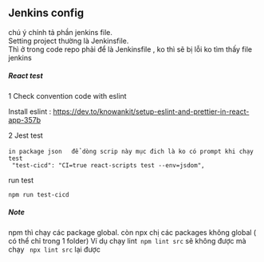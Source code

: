 ## Jenkins config


chú ý chính tả phần jenkins file.  <br/>
Setting project thường là Jenkinsfile. <br/>
Thì ở trong code repo phải để là Jenkinsfile , ko thì sẽ bị lỗi ko  tìm thấy  file jenkins


##### React test

1 Check convention code with eslint

Install eslint  : https://dev.to/knowankit/setup-eslint-and-prettier-in-react-app-357b





2 Jest test


```
in package json 　để dòng scrip này mục đich là ko có prompt khi chạy test
 "test-cicd": "CI=true react-scripts test --env=jsdom",
```


run test
```
npm run test-cicd
```





##### Note

npm thì chạy các package  global. còn npx chị các  packages không global ( có thể chỉ trong 1 folder)
Ví dụ chạy lint``` npm lint src``` sẽ không được mà chạy ``` npx lint src```  lại được